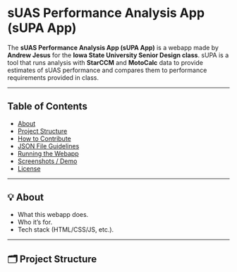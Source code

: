 #  sUAS Performance Analysis App (sUPA App)
The **sUAS Performance Analysis App (sUPA App)** is a webapp made by **Andrew Jesus** for the **Iowa State University Senior Design class**. sUPA is a tool that runs analysis with **StarCCM** and **MotoCalc** data to provide estimates of sUAS performance and compares them to performance requirements provided in class.

---

## Table of Contents
- [About](#-about)
- [Project Structure](#-project-structure)
- [How to Contribute](#-how-to-contribute)
- [JSON File Guidelines](#-json-file-guidelines)
- [Running the Webapp](#-running-the-webapp)
- [Screenshots / Demo](#-screenshots--demo)
- [License](#-license)

---

## 💡 About
- What this webapp does.  
- Who it’s for.  
- Tech stack (HTML/CSS/JS, etc.).

---

## 🗂 Project Structure
